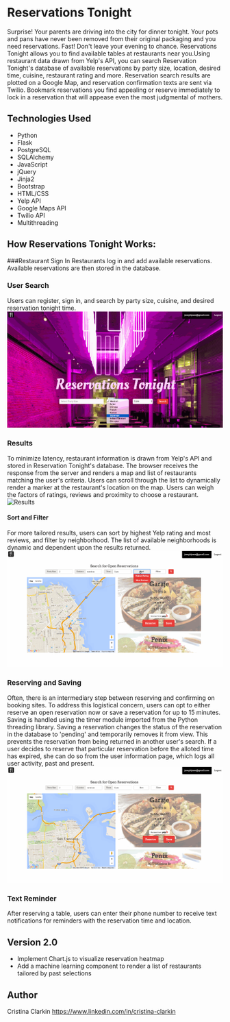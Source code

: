 # Reservations Tonight
Surprise! Your parents are driving into the city for dinner tonight. Your pots and pans have never been removed from their original packaging and you need reservations. Fast! Don't leave your evening to chance. Reservations Tonight allows you to find available tables at restaurants near you.Using restaurant data drawn from Yelp's API, you can search Reservation Tonight's database of available reservations by party size, location, desired time, cuisine, restaurant rating and more. Reservation search results are plotted on a Google Map, and reservation confirmation texts are sent via Twilio. Bookmark reservations you find appealing or reserve immediately to lock in a reservation that will appease even the most judgmental of mothers.

## Technologies Used
* Python
* Flask
* PostgreSQL
* SQLAlchemy
* JavaScript
* jQuery
* Jinja2
* Bootstrap
* HTML/CSS
* Yelp API
* Google Maps API
* Twilio API
* Multithreading 

## How Reservations Tonight Works:

###Restaurant Sign In
Restaurants log in and add available reservations. Available reservations are then stored in the database. 

### User Search
Users can register, sign in, and search by party size, cuisine, and desired reservation tonight time.
<img src="/static/images/home_page.gif" alt="Reservations Tonight">

### Results
To minimize latency, restaurant information is drawn from Yelp's API and stored in Reservation Tonight's database. The browser receives the response from the server and renders a map and list of restaurants matching the user's criteria. Users can scroll through the list to dynamically render a marker at the restaurant's location on the map. Users can weigh the factors of ratings, reviews and proximity to choose a restaurant.  
<img src="/static/img/search_results.gif" alt="Results">

#### Sort and Filter
For more tailored results, users can sort by highest Yelp rating and most reviews, and filter by neighborhood. The list of available neighborhoods is dynamic and dependent upon the results returned.
<img src="/static/images/sort_filter.gif" alt="Sort and Filter">

### Reserving and Saving 
Often, there is an intermediary step between reserving and confirming on booking sites. To address this logistical concern, users can opt to either reserve an open reservation now or save a reservation for up to 15 minutes. Saving is handled using the timer module imported from the Python threading library. Saving a reservation changes the status of the reservation in the database to 'pending' and temporarily removes it from view. This prevents the reservation from being returned in another user's search. If a user decides to reserve that particular reservation before the alloted time has expired, she can do so from the user information page, which logs all user activity, past and present.
<img src="/static/images/reserve_save.gif" alt="Report">

### Text Reminder
After reserving a table, users can enter their phone number to receive text notifications for reminders with the reservation time and location. 


## Version 2.0
* Implement Chart.js to visualize reservation heatmap
* Add a machine learning component to render a list of restaurants tailored by 
past selections 

## Author
Cristina Clarkin
https://www.linkedin.com/in/cristina-clarkin